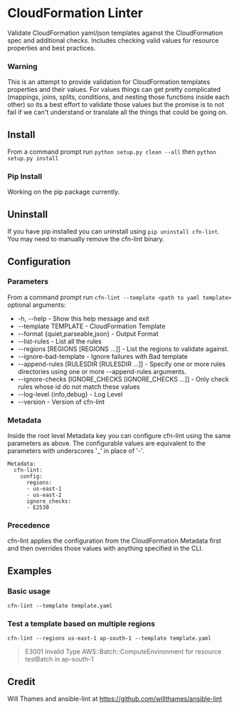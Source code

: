 # CloudFormation Linter

Validate CloudFormation yaml/json templates against the CloudFormation spec and additional
checks.  Includes checking valid values for resource properties and best practices.

### Warning
This is an attempt to provide validation for CloudFormation templates properties and
their values.  For values things can get pretty complicated (mappings, joins, splits,
conditions, and nesting those functions inside each other) so its a best effort to
validate those values but the promise is to not fail if we can't understand or translate
all the things that could be going on.

## Install
From a command prompt run `python setup.py clean --all` then `python setup.py install`

### Pip Install
Working on the pip package currently.

## Uninstall
If you have pip installed you can uninstall using `pip uninstall cfn-lint`.  You
may need to manually remove the cfn-lint binary.

## Configuration
### Parameters
From a command prompt run `cfn-lint --template <path to yaml template>`
optional arguments:
* -h, --help - Show this help message and exit
* --template TEMPLATE - CloudFormation Template
* --format {quiet,parseable,json} - Output Format
* --list-rules - List all the rules
* --regions [REGIONS [REGIONS ...]] - List the regions to validate against.
* --ignore-bad-template - Ignore failures with Bad template
* --append-rules [RULESDIR [RULESDIR ...]] - Specify one or more rules directories using one or more --append-rules arguments.
* --ignore-checks [IGNORE_CHECKS [IGNORE_CHECKS ...]] - Only check rules whose id do not match these values
* --log-level {info,debug} - Log Level
* --version - Version of cfn-lint

### Metadata
Inside the root level Metadata key you can configure cfn-lint using the same parameters as above.  The configurable values are equivalent to the parameters with underscores '\_' in place of '-'.
```
Metadata:
  cfn-lint:
    config:
      regions:
      - us-east-1
      - us-east-2
      ignore_checks:
      - E2530
```

### Precedence
cfn-lint applies the configuration from the CloudFormation Metadata first and then overrides those values with anything specified in the CLI.

## Examples
### Basic usage
```cfn-lint --template template.yaml```

### Test a template based on multiple regions
```cfn-lint --regions us-east-1 ap-south-1 --template template.yaml```

> E3001 Invalid Type AWS::Batch::ComputeEnvironment for resource testBatch in ap-south-1


## Credit
Will Thames and ansible-lint at https://github.com/willthames/ansible-lint
